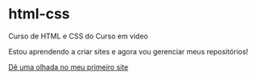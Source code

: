 # html-css
Curso de HTML e CSS do Curso em video

Estou aprendendo a criar sites e agora vou gerenciar meus repositórios!

<a href="https://mailsonalexandre.github.io/projeto-android">Dê uma olhada no meu primeiro site </a>
